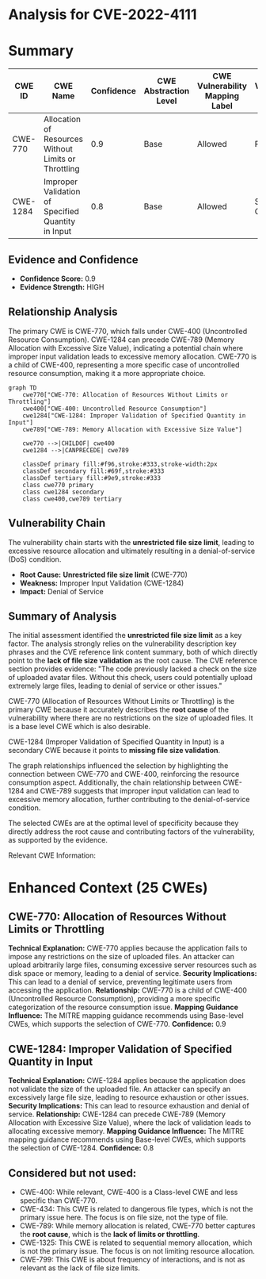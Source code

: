 # Analysis for CVE-2022-4111

# Summary
| CWE ID | CWE Name | Confidence | CWE Abstraction Level | CWE Vulnerability Mapping Label | CWE-Vulnerability Mapping Notes |
|---|---|---|---|---|---|
| CWE-770 | Allocation of Resources Without Limits or Throttling | 0.9 | Base | Allowed | Primary CWE |
| CWE-1284 | Improper Validation of Specified Quantity in Input | 0.8 | Base | Allowed | Secondary CWE |

## Evidence and Confidence

*   **Confidence Score:** 0.9
*   **Evidence Strength:** HIGH

## Relationship Analysis
The primary CWE is CWE-770, which falls under CWE-400 (Uncontrolled Resource Consumption). CWE-1284 can precede CWE-789 (Memory Allocation with Excessive Size Value), indicating a potential chain where improper input validation leads to excessive memory allocation. CWE-770 is a child of CWE-400, representing a more specific case of uncontrolled resource consumption, making it a more appropriate choice.

```mermaid
graph TD
    cwe770["CWE-770: Allocation of Resources Without Limits or Throttling"]
    cwe400["CWE-400: Uncontrolled Resource Consumption"]
    cwe1284["CWE-1284: Improper Validation of Specified Quantity in Input"]
    cwe789["CWE-789: Memory Allocation with Excessive Size Value"]
    
    cwe770 -->|CHILDOF| cwe400
    cwe1284 -->|CANPRECEDE| cwe789
    
    classDef primary fill:#f96,stroke:#333,stroke-width:2px
    classDef secondary fill:#69f,stroke:#333
    classDef tertiary fill:#9e9,stroke:#333
    class cwe770 primary
    class cwe1284 secondary
    class cwe400,cwe789 tertiary
```

## Vulnerability Chain
The vulnerability chain starts with the **unrestricted file size limit**, leading to excessive resource allocation and ultimately resulting in a denial-of-service (DoS) condition.
  - **Root Cause:** **Unrestricted file size limit** (CWE-770)
  - **Weakness:** Improper Input Validation (CWE-1284)
  - **Impact:** Denial of Service

## Summary of Analysis
The initial assessment identified the **unrestricted file size limit** as a key factor. The analysis strongly relies on the vulnerability description key phrases and the CVE reference link content summary, both of which directly point to the **lack of file size validation** as the root cause. The CVE reference section provides evidence: "The code previously lacked a check on the size of uploaded avatar files. Without this check, users could potentially upload extremely large files, leading to denial of service or other issues."

CWE-770 (Allocation of Resources Without Limits or Throttling) is the primary CWE because it accurately describes the **root cause** of the vulnerability where there are no restrictions on the size of uploaded files. It is a base level CWE which is also desirable.

CWE-1284 (Improper Validation of Specified Quantity in Input) is a secondary CWE because it points to **missing file size validation**.

The graph relationships influenced the selection by highlighting the connection between CWE-770 and CWE-400, reinforcing the resource consumption aspect. Additionally, the chain relationship between CWE-1284 and CWE-789 suggests that improper input validation can lead to excessive memory allocation, further contributing to the denial-of-service condition.

The selected CWEs are at the optimal level of specificity because they directly address the root cause and contributing factors of the vulnerability, as supported by the evidence.

Relevant CWE Information:

# Enhanced Context (25 CWEs)

## CWE-770: Allocation of Resources Without Limits or Throttling
**Technical Explanation:** CWE-770 applies because the application fails to impose any restrictions on the size of uploaded files. An attacker can upload arbitrarily large files, consuming excessive server resources such as disk space or memory, leading to a denial of service.
**Security Implications:** This can lead to a denial of service, preventing legitimate users from accessing the application.
**Relationship:** CWE-770 is a child of CWE-400 (Uncontrolled Resource Consumption), providing a more specific categorization of the resource consumption issue.
**Mapping Guidance Influence:** The MITRE mapping guidance recommends using Base-level CWEs, which supports the selection of CWE-770.
**Confidence:** 0.9

## CWE-1284: Improper Validation of Specified Quantity in Input
**Technical Explanation:** CWE-1284 applies because the application does not validate the size of the uploaded file. An attacker can specify an excessively large file size, leading to resource exhaustion or other issues.
**Security Implications:** This can lead to resource exhaustion and denial of service.
**Relationship:** CWE-1284 can precede CWE-789 (Memory Allocation with Excessive Size Value), where the lack of validation leads to allocating excessive memory.
**Mapping Guidance Influence:** The MITRE mapping guidance recommends using Base-level CWEs, which supports the selection of CWE-1284.
**Confidence:** 0.8

## Considered but not used:
- CWE-400: While relevant, CWE-400 is a Class-level CWE and less specific than CWE-770.
- CWE-434: This CWE is related to dangerous file types, which is not the primary issue here. The focus is on file size, not the type of file.
- CWE-789: While memory allocation is related, CWE-770 better captures the **root cause**, which is the **lack of limits or throttling**.
- CWE-1325: This CWE is related to sequential memory allocation, which is not the primary issue. The focus is on not limiting resource allocation.
- CWE-799: This CWE is about frequency of interactions, and is not as relevant as the lack of file size limits.